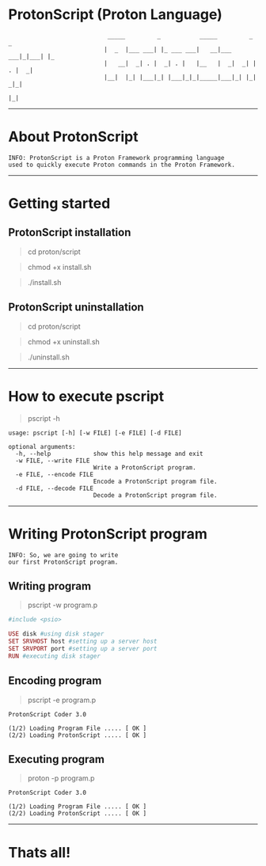 # ProtonScript (Proton Language)

                                _____         _           _____         _     _   
                               |  _  |___ ___| |_ ___ ___|   __|___ ___|_|___| |_ 
                               |   __|  _| . |  _| . |   |__   |  _|  _| | . |  _|
                               |__|  |_| |___|_| |___|_|_|_____|___|_| |_|  _|_|  
                                                                         |_|  
***

# About ProtonScript

    INFO: ProtonScript is a Proton Framework programming language
    used to quickly execute Proton commands in the Proton Framework.
   
***

# Getting started

## ProtonScript installation

> cd proton/script

> chmod +x install.sh

> ./install.sh

## ProtonScript uninstallation

> cd proton/script

> chmod +x uninstall.sh

> ./uninstall.sh

***

# How to execute pscript

> pscript -h

```
usage: pscript [-h] [-w FILE] [-e FILE] [-d FILE]

optional arguments:
  -h, --help            show this help message and exit
  -w FILE, --write FILE 
                        Write a ProtonScript program.
  -e FILE, --encode FILE
                        Encode a ProtonScript program file.
  -d FILE, --decode FILE 
                        Decode a ProtonScript program file.
```

***

# Writing ProtonScript program

    INFO: So, we are going to write 
    our first ProtonScript program.

## Writing program
    
> pscript -w program.p

```ruby
#include <psio>

USE disk #using disk stager
SET SRVHOST host #setting up a server host
SET SRVPORT port #setting up a server port
RUN #executing disk stager
```

## Encoding program

> pscript -e program.p

```
ProtonScript Coder 3.0

(1/2) Loading Program File ..... [ OK ]
(2/2) Loading ProtonScript ..... [ OK ]

```

## Executing program

> proton -p program.p

```
ProtonScript Coder 3.0

(1/2) Loading Program File ..... [ OK ]
(2/2) Loading ProtonScript ..... [ OK ]

```

***
    
# Thats all!
